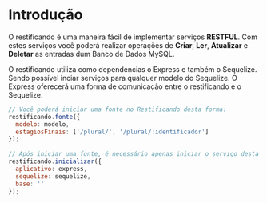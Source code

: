# Introdução

O restificando é uma maneira fácil de implementar serviços **RESTFUL**. Com estes serviços você poderá realizar operações de **Criar**, **Ler**, **Atualizar** e **Deletar** as entradas dum Banco de Dados MySQL.
 
O restificando utiliza como dependencias o Express e também o Sequelize. Sendo possível inciar serviços para qualquer modelo do Sequelize. O Express oferecerá uma forma de comunicação entre o restificando e o Sequelize. 

```javascript
// Você poderá iniciar uma fonte no Restificando desta forma:
restificando.fonte({
  modelo: modelo,
  estagiosFinais: ['/plural/', '/plural/:identificador']
});
    
// Após iniciar uma fonte, é necessário apenas iniciar o serviço desta forma:
restificando.inicializar({
  aplicativo: express,
  sequelize: sequelize,
  base: ''
});
```
